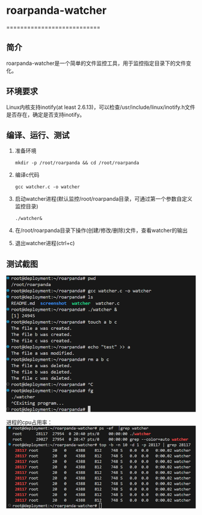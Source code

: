 # roarpanda-watcher
===========================
## 简介
roarpanda-watcher是一个简单的文件监控工具，用于监控指定目录下的文件变化。

## 环境要求
Linux内核支持inotify(at least 2.6.13)，可以检查/usr/include/linux/inotify.h文件是否存在，确定是否支持inotify。

## 编译、运行、测试
1. 准备环境
    ```
    mkdir -p /root/roarpanda && cd /root/roarpanda
    ```

2. 编译c代码
    ```
    gcc watcher.c -o watcher
    ```

3. 启动watcher进程(默认监控/root/roarpanda目录，可通过第一个参数自定义监控目录)
    ```
    ./watcher&
    ```

4. 在/root/roarpanda目录下操作(创建/修改/删除)文件，查看watcher的输出

5. 退出watcher进程(ctrl+c)


## 测试截图
![image](screenshot/1.png)

进程的cpu占用率：
![image](screenshot/进程的cpu占用率.png)